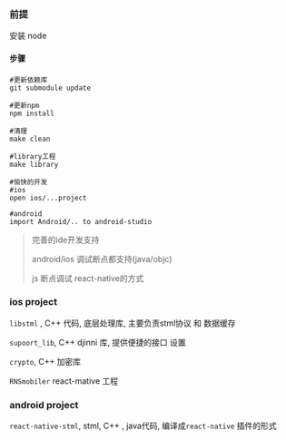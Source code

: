 
### 前提
安装 node


#### 步骤
```
#更新依赖库
git submodule update

#更新npm
npm install

#清理
make clean

#library工程
make library

#愉快的开发
#ios
open ios/...project

#android
import Android/.. to android-studio

```


> 完善的ide开发支持
> 
> android/ios 调试断点都支持(java/objc)
> 
> js 断点调试 react-native的方式


### ios project
`libstml` , C++ 代码, 底层处理库, 主要负责stml协议 和 数据缓存

`supoort_lib`, C++ djinni 库, 提供便捷的接口 设置

`crypto`, C++ 加密库

`RNSmobiler` react-mative 工程

### android project

`react-native-stml`, stml, C++ , java代码, 编译成`react-native` 插件的形式

